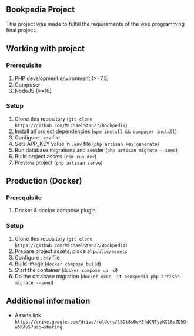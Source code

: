 ## Bookpedia Project

This project was made to fulfill the requirements of the web programming final project.

## Working with project

### Prerequisite

1. PHP development environment (>=7.3)
2. Composer
3. NodeJS (>=16)

### Setup

1. Clone this repository (`git clone https://github.com/MichaelStan27/Bookpedia`)
2. Install all project dependencies (`npm install && composer install`)
3. Configure `.env` file
4. Sets APP_KEY value in `.env` file (`php artisan key:generate`)
5. Run database migrations and seeder (`php artisan migrate --seed`)
6. Build project assets (`npm run dev`)
7. Preview project (`php artisan serve`)

## Production (Docker)

### Prerequisite
1. Docker & docker compose plugin

### Setup
1. Clone this repository (`git clone https://github.com/MichaelStan27/Bookpedia`)
2. Prepare project assets, place at `public/assets`
3. Configure `.env` file
4. Build image (`docker compose build`)
5. Start the container (`docker compose up -d`)
6. Do the database migration (`docker exec -it bookpedia php artisan migrate --seed`)

## Additional information
- Assets link `https://drive.google.com/drive/folders/1BOt8s0vMEfdCNTyjKC18qZD5O-w5KAv5?usp=sharing`